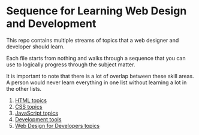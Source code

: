 # Sequence for Learning Web Design and Development

This repo contains multiple streams of topics that a web designer and developer should learn.

Each file starts from nothing and walks through a sequence that you can use to logically progress through the subject matter.

It is important to note that there is a lot of overlap between these skill areas. A person would never learn everything in one list without learning a lot in the other lists.

1. [HTML topics](./html.md)
2. [CSS topics](./css.md)
3. [JavaScript topics](./js.md)
4. [Development tools](./tools.md)
5. [Web Design for Developers topics](./design.md)
